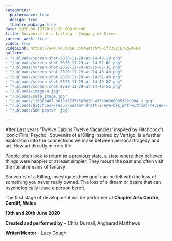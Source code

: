 ```yaml
---
categories:
  performance: true
  design: true
  theatre_making: true
date: 2020-06-18T20:02:28.000+00:00
title: Souvenirs of a killing - Company of Sirens
current_work: true
video: true
videoLink: https://www.youtube.com/watch?v=1f73S8jLrGg&t=6s
gallery:
- "/uploads/screen-shot-2020-11-29-at-14-48-19.png"
- "/uploads/screen-shot-2020-11-29-at-14-52-01.png"
- "/uploads/screen-shot-2020-11-29-at-15-05-31.png"
- "/uploads/screen-shot-2020-11-29-at-14-48-43.png"
- "/uploads/screen-shot-2020-11-29-at-14-51-43.png"
- "/uploads/screen-shot-2020-11-29-at-14-49-07.png"
- "/uploads/screen-shot-2020-11-29-at-14-48-55.png"
- "/uploads/image-4.jpg"
- "/uploads/safe_image.jpg"
- "/uploads/116886407_3018157371567020_4332003668053929904_o.jpg"
- "/uploads/hitchcock-redux-poster-draft-2-eye-blk_wht-without-review-copy-2-page-001.jpg"
- "/uploads/SOK poster .jpg"

---
```

After Last years 'Twelve Cabins Twelve Vacancies' inspired by Hitchcock's Iconic Film 'Psycho', Souvenirs of a Killing inspired by Vertigo, is a further exploration into the connections we make between personal tragedy and art. How art directly mirrors life.

People often look to return to a previous state, a state where they believed things were happier or at least simpler. They mourn the past and often visit the literal remains of fantasy.

Souvenirs of a Killing, investigates how grief can be felt with the loss of something you never really owned. The loss of a dream or desire that can psychologically leave a person bereft. 

The first stage of development will be performer at **Chapter Arts Centre, Cardiff, Wales**

**19th and 20th June 2020**

**Created and performed by** - Chris Durnall, Angharad Matthews

**Writer/Mentor** - Lucy Gough